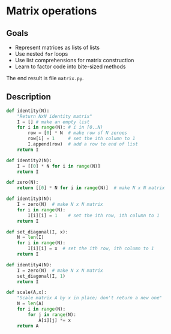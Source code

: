 # Matrix operations

## Goals

* Represent matrices as lists of lists
* Use nested `for` loops
* Use list comprehensions for matrix construction
* Learn to factor code into bite-sized methods

The end result is file `matrix.py`.

## Description

```python
def identity(N):
    "Return NxN identity matrix"
    I = [] # make an empty list
    for i in range(N): # i in [0..N)
        row = [0] * N  # make row of N zeroes
        row[i] = 1     # set the ith column to 1
        I.append(row)  # add a row to end of list
    return I
```

```python
def identity2(N):
    I = [[0] * N for i in range(N)]
    return I
```

```python
def zero(N):
    return [[0] * N for i in range(N)]  # make N x N matrix

def identity3(N):
    I = zero(N)  # make N x N matrix
    for i in range(N):
        I[i][i] = 1    # set the ith row, ith column to 1
    return I
```

```python
def set_diagonal(I, x):
    N = len(I)
    for i in range(N):
        I[i][i] = x  # set the ith row, ith column to 1
    return I

def identity4(N):
    I = zero(N)  # make N x N matrix
    set_diagonal(I, 1)
    return I

```

```python
def scale(A,x):
    "Scale matrix A by x in place; don't return a new one"
    N = len(A)
    for i in range(N):
        for j in range(N):
            A[i][j] *= x
    return A
```

